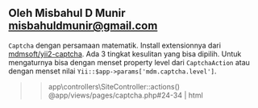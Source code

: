 ## Oleh Misbahul D Munir <misbahuldmunir@gmail.com>

`Captcha` dengan persamaan matematik. Install extensionnya dari [mdmsoft/yii2-captcha](https://github.com/mdmsoft/yii2-captcha).
Ada 3 tingkat kesulitan yang bisa dipilih. Untuk mengaturnya bisa dengan menset property level dari `CaptchaAction`
atau dengan menset nilai `Yii::$app->params['mdm.captcha.level']`.

>>app\controllers\SiteController::actions()
>>@app/views/pages/captcha.php#24-34 | html

